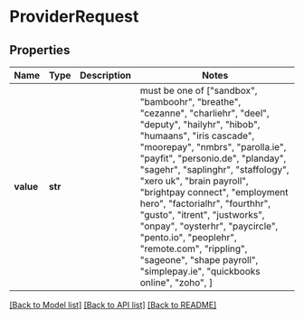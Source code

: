# ProviderRequest


## Properties
Name | Type | Description | Notes
------------ | ------------- | ------------- | -------------
**value** | **str** |  |  must be one of ["sandbox", "bamboohr", "breathe", "cezanne", "charliehr", "deel", "deputy", "hailyhr", "hibob", "humaans", "iris cascade", "moorepay", "nmbrs", "parolla.ie", "payfit", "personio.de", "planday", "sagehr", "saplinghr", "staffology", "xero uk", "brain payroll", "brightpay connect", "employment hero", "factorialhr", "fourthhr", "gusto", "itrent", "justworks", "onpay", "oysterhr", "paycircle", "pento.io", "peoplehr", "remote.com", "rippling", "sageone", "shape payroll", "simplepay.ie", "quickbooks online", "zoho", ]

[[Back to Model list]](../README.md#documentation-for-models) [[Back to API list]](../README.md#documentation-for-api-endpoints) [[Back to README]](../README.md)


